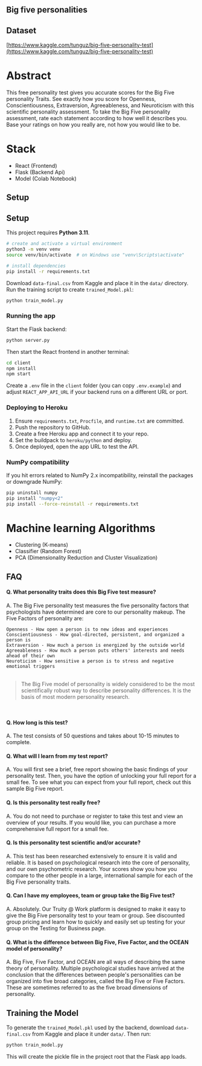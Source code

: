 ## Big five personalities

## Dataset
[https://www.kaggle.com/tunguz/big-five-personality-test](https://www.kaggle.com/tunguz/big-five-personality-test)

# Abstract
This free personality test gives you accurate scores for the Big Five personality Traits. 
See exactly how you score for Openness, Conscientiousness, Extraversion, Agreeableness, and Neuroticism with this 
scientific personality assessment. To take the Big Five personality assessment, rate each statement according to how well it describes you. 
Base your ratings on how you really are, not how you would like to be.

# Stack
- React (Frontend)
- Flask (Backend Api)
- Model (Colab Notebook)

## Setup

## Setup
This project requires **Python 3.11**.

```bash
# create and activate a virtual environment
python3 -m venv venv
source venv/bin/activate  # on Windows use "venv\Scripts\activate"

# install dependencies
pip install -r requirements.txt
```

Download `data-final.csv` from Kaggle and place it in the `data/` directory.
Run the training script to create `trained_Model.pkl`:

```bash
python train_model.py
```

### Running the app
Start the Flask backend:

```bash
python server.py
```

Then start the React frontend in another terminal:

```bash
cd client
npm install
npm start
```
Create a `.env` file in the `client` folder (you can copy `.env.example`) and
adjust `REACT_APP_API_URL` if your backend runs on a different URL or port.
### Deploying to Heroku
1. Ensure `requirements.txt`, `Procfile`, and `runtime.txt` are committed.
2. Push the repository to GitHub.
3. Create a free Heroku app and connect it to your repo.
4. Set the buildpack to `heroku/python` and deploy.
5. Once deployed, open the app URL to test the API.


### NumPy compatibility
If you hit errors related to NumPy 2.x incompatibility, reinstall the packages
or downgrade NumPy:

```bash
pip uninstall numpy
pip install "numpy<2"
pip install --force-reinstall -r requirements.txt
```

# Machine learning Algorithms
- Clustering (K-means)
- Classifier (Random Forest)
- PCA (Dimensionality Reduction and Cluster Visualization)

## FAQ

#### Q. What personality traits does this Big Five test measure?<br>
A. The Big Five personality test measures the five personality factors that psychologists have determined are core to our personality makeup. The Five Factors of personality are:

`Openness - How open a person is to new ideas and experiences`<br>
`Conscientiousness - How goal-directed, persistent, and organized a person is`<br>
`Extraversion - How much a person is energized by the outside world`<br>
`Agreeableness - How much a person puts others' interests and needs ahead of their own`<br>
`Neuroticism - How sensitive a person is to stress and negative emotional triggers`<br>
<br>
> The Big Five model of personality is widely considered to be the most scientifically robust way to describe personality differences. It is the basis of most modern personality research.
<br>

#### Q. How long is this test?<br>
A. The test consists of 50 questions and takes about 10-15 minutes to complete.
 
#### Q. What will I learn from my test report?<br>
A. You will first see a brief, free report showing the basic findings of your personality test. Then, you have the option of unlocking your full report for a small fee. To see what you can expect from your full report, check out this sample Big Five report.

#### Q. Is this personality test really free?<br>
A. You do not need to purchase or register to take this test and view an overview of your results. If you would like, you can purchase a more comprehensive full report for a small fee.

#### Q. Is this personality test scientific and/or accurate?<br>
A. This test has been researched extensively to ensure it is valid and reliable. It is based on psychological research into the core of personality, and our own psychometric research. Your scores show you how you compare to the other people in a large, international sample for each of the Big Five personality traits.

#### Q. Can I have my employees, team or group take the Big Five test?<br>
A. Absolutely. Our Truity @ Work platform is designed to make it easy to give the Big Five personality test to your team or group. See discounted group pricing and learn how to quickly and easily set up testing for your group on the Testing for Business page.

#### Q. What is the difference between Big Five, Five Factor, and the OCEAN model of personality?<br>
A. Big Five, Five Factor, and OCEAN are all ways of describing the same theory of personality. Multiple psychological studies have arrived at the conclusion that the differences between people's personalities can be organized into five broad categories, called the Big Five or Five Factors. These are sometimes referred to as the five broad dimensions of personality.

## Training the Model
To generate the `trained_Model.pkl` used by the backend, download `data-final.csv` from Kaggle and place it under `data/`. Then run:
```bash
python train_model.py
```
This will create the pickle file in the project root that the Flask app loads.
